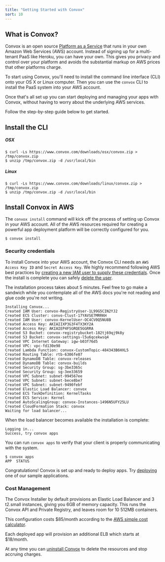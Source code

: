 ```yaml
---
title: "Getting Started with Convox"
sort: 10
---
```

## What is Convox?

Convox is an open source [Platform as a Service](https://en.wikipedia.org/wiki/Platform_as_a_service) that runs in your own Amazon Web Services (AWS) account. Instead of signing up for a multi-tenant PaaS like Heroku, you can have your own. This gives you privacy and control over your platform and avoids the substantial markup on AWS prices that other platforms charge.

To start using Convox, you'll need to install the command line interface (CLI) onto your OS X or Linux computer. Then you can use the `convox` CLI to install the PaaS system into your AWS account.

Once that's all set up you can start deploying and managing your apps with Convox, without having to worry about the underlying AWS services.

Follow the step-by-step guide below to get started.


## Install the CLI

##### OSX
    $ curl -Ls https://www.convox.com/downloads/osx/convox.zip > /tmp/convox.zip
    $ unzip /tmp/convox.zip -d /usr/local/bin

##### Linux
    $ curl -Ls https://www.convox.com/downloads/linux/convox.zip > /tmp/convox.zip
    $ unzip /tmp/convox.zip -d /usr/local/bin

## Install Convox in AWS

The `convox install` command will kick off the process of setting up Convox in your AWS account. All of the AWS resources required for creating a powerful app deployment platform will be correctly configured for you.

    $ convox install

<div class="block-callout block-show-callout type-info">
  <h3>Security credentials</h3>
  <p>To install Convox into your AWS account, the Convox CLI needs an <code>AWS Access Key ID</code> and <code>Secret Access Key</code>. We highly recommend following AWS best practices by <a href="/docs/creating-an-iam-user-and-credentials">creating a new IAM user to supply these credentials</a>. Once the install is complete you can safely <a href="/docs/deleting-an-iam-user">delete the user</a>.</p>
</div>

The installation process takes about 5 minutes. Feel free to go make a sandwich while you contemplate all of the AWS docs you're not reading and glue code you're not writing.

    Installing Convox...
    Created IAM User: convox-RegistryUser-1L99G5CIN2YJ2
    Created ECS Cluster: convo-Clust-17YAVSE7MRRKH
    Created IAM User: convox-KernelUser-OC4CV0Q5NU8B
    Created Access Key: AKIAIIXP3G3F4TX3KY2A
    Created Access Key: AKIAIEP4FSGRQE5GGRRA
    Created S3 Bucket: convox-registrybucket-182tj69qj9k8y
    Created S3 Bucket: convox-settings-l5u6qcekwsq4
    Created VPC Internet Gateway: igw-b03f76d5
    Created VPC: vpc-fd130e98
    Created Lambda Function: convox-CustomTopic-484343B6HXL5
    Created Routing Table: rtb-6306fe07
    Created DynamoDB Table: convox-releases
    Created DynamoDB Table: convox-builds
    Created Security Group: sg-3be3365c
    Created Security Group: sg-3ee33659
    Created VPC Subnet: subnet-994567ee
    Created VPC Subnet: subnet-bece8be7
    Created VPC Subnet: subnet-9490febf
    Created Elastic Load Balancer: convox
    Created ECS TaskDefinition: KernelTasks
    Created ECS Service: Kernel
    Created AutoScalingGroup: convox-Instances-1496N5UFY25LU
    Created CloudFormation Stack: convox
    Waiting for load balancer...

When the load balancer becomes available the installation is complete:

    Logging in...
    Success, try convox apps

You can run `convox apps` to verify that your client is properly communicating with the system.

    $ convox apps
    APP  STATUS

Congratulations! Convox is set up and ready to deploy apps. Try [deploying](/docs/deploying-an-application) one of our sample applications.

<div class="block-callout block-show-callout type-warning">
  <h3>Cost Management</h3>

  <p>The Convox Installer by default provisions an Elastic Load Balancer and 3 t2.small instances, giving you 6GB of memory capacity. This runs the Convox API and Private Registry, and leaves room for 10 512MB containers.</p>

  <p>This configuration costs $85/month according to the <a href="http://calculator.s3.amazonaws.com/index.html">AWS simple cost calculator</a>.</p>

  <p>Each deployed app will provision an additional ELB which starts at $18/month.</p>

  <p>At any time you can <a href="/docs/uninstall-convox">uninstall Convox</a> to delete the resources and stop accruing charges.</p>
</div>
